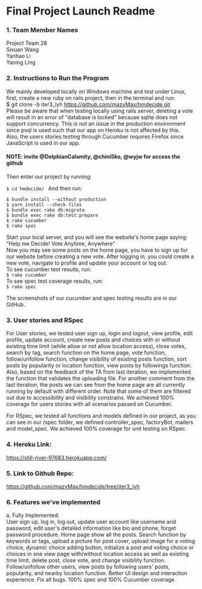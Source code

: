 # Final Project Launch Readme

### 1. Team Member Names

Project Team 28 <br />
Sixuan Wang <br />
Yanhao Li <br />
Yaning Ling <br />

### 2. Instructions to Run the Program

We mainly developed locally on Windows machine and test under Linux, first, create a new ruby on rails project, then in the terminal and run: <br />
$ git clone -b iter3_lyh https://github.com/mazyMax/hmdecide.git <br />
Please be aware that when testing locally using rails server, deleting a vote will result in an error of "database is locked" because sqlite does not support concurrency. This is not an issue in the production environment since psql is used such that our app on Heroku is not affected by this. <br />
Also, the users stories testing through Cucumber requires Firefox since JavaScript is used in our app. <br />

#### NOTE: invite @DelphianCalamity, @chini5ko, @wyjw for access the github

Then enter our project by running: <br />

`$ cd hmdecide/ `
And then run: <br />

```
$ bundle install --without production
$ yarn install --check-files
$ bundle exec rake db:migrate
$ bundle exec rake db:test:prepare
$ rake cucumber
$ rake spec
```

Start your local server, and you will see the website's home page saying: "Help me Decide! Vote Anytime, Anywhere" <br />
Now you may see some posts on the home page, you have to sign up for our website before creating a new vote. After logging in, you could create a new vote, navigate to profile and update your account or log out. <br />
To see cucumber test results, run: <br />
`$ rake cucumber` <br />
To see spec test coverage results, run: <br />
`$ rake spec` <br />

The screenshots of our cucumber and spec testing results are in our GitHub.

### 3. User stories and RSpec

For User stories,  we tested user sign up, login and logout, view profile, edit profile, update account, create new posts and choices with or without existing time limit (while allow or not allow location access), close votes, search by tag, search function on the home page, vote function, follow/unfollow function, change visibility of existing posts function, sort posts by popularity or location function, view posts by followings function. Also, based on the feedback of the TA from last iteration, we implemented the function that validates the uploading file. For another comment from the last iteration, the posts we can see from the home page are all currently running by default with different order. Note that some of them are filtered out due to accessibility and visibility constrains. 
We achieved 100% coverage for users stories with all scenarios passed on Cucumber. 

For RSpec, we tested all functions and models defined in our project, as you can see in our /spec folder, we defined controller_spec, factoryBot, mailers and model_spec. We achieved 100% coverage for unit testing on RSpec. 

### 4. Heroku Link:

https://still-river-97683.herokuapp.com/

### 5. Link to Github Repo:

https://github.com/mazyMax/hmdecide/tree/iter3_lyh

### 6. Features we've  implemented

a. Fully Implemented: <br />
    User sign up, log in, log out, update user account like username and password, edit user's detailed information like bio and phone, forget password procedure. Home page show all the posts. 
    Search function by keywords or tags, upload a picture for post cover, upload image for a voting choice, dynamic choice adding button, initialize a post and voting choice or
    choices in one view page with/without location access as well as existing time limit, delete post, close vote, and change visibility function. Follow/unfollow other users, view posts by following users' posts, popularity, and nearby location function. Better UI design and interaction experience. Fix all bugs. 100% spec and 100% Cucumber coverage.<br />


